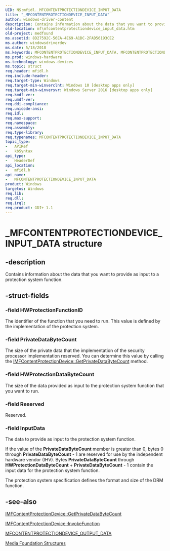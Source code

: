```yaml
---
UID: NS:mfidl._MFCONTENTPROTECTIONDEVICE_INPUT_DATA
title: "_MFCONTENTPROTECTIONDEVICE_INPUT_DATA"
author: windows-driver-content
description: Contains information about the data that you want to provide as input to a protection system function.
old-location: mf\mfcontentprotectiondevice_input_data.htm
old-project: medfound
ms.assetid: 8D27592C-56EA-4E69-A1DC-2FAD56193CE2
ms.author: windowsdriverdev
ms.date: 5/18/2018
ms.keywords: MFCONTENTPROTECTIONDEVICE_INPUT_DATA, MFCONTENTPROTECTIONDEVICE_INPUT_DATA structure [Media Foundation], _MFCONTENTPROTECTIONDEVICE_INPUT_DATA, mf.mfcontentprotectiondevice_input_data, mfidl/MFCONTENTPROTECTIONDEVICE_INPUT_DATA
ms.prod: windows-hardware
ms.technology: windows-devices
ms.topic: struct
req.header: mfidl.h
req.include-header: 
req.target-type: Windows
req.target-min-winverclnt: Windows 10 [desktop apps only]
req.target-min-winversvr: Windows Server 2016 [desktop apps only]
req.kmdf-ver: 
req.umdf-ver: 
req.ddi-compliance: 
req.unicode-ansi: 
req.idl: 
req.max-support: 
req.namespace: 
req.assembly: 
req.type-library: 
req.typenames: MFCONTENTPROTECTIONDEVICE_INPUT_DATA
topic_type:
-	APIRef
-	kbSyntax
api_type:
-	HeaderDef
api_location:
-	mfidl.h
api_name:
-	MFCONTENTPROTECTIONDEVICE_INPUT_DATA
product: Windows
targetos: Windows
req.lib: 
req.dll: 
req.irql: 
req.product: GDI+ 1.1
---
```


# _MFCONTENTPROTECTIONDEVICE_INPUT_DATA structure


## -description


Contains information about the data that you want to provide as input to a protection system function.


## -struct-fields




### -field HWProtectionFunctionID

The identifier of the function that you need to run. This value is defined by the implementation of the protection system.  


### -field PrivateDataByteCount

The size of the private data that the implementation of  the security processor implementation reserved. You can determine this value by calling the <a href="https://msdn.microsoft.com/24FBA7E0-1496-4921-91C7-69E9AF830586">IMFContentProtectionDevice::GetPrivateDataByteCount</a> method.


### -field HWProtectionDataByteCount

The size of the data provided as input to the protection system function that you want to run.  


### -field Reserved

Reserved.


### -field InputData

The data to provide as input to the protection system function.

If the value of the <b>PrivateDataByteCount</b> member is greater than 0, bytes 0 through <b>PrivateDataByteCount</b> - 1 are reserved for use by the independent hardware vendor (IHV). Bytes <b>PrivateDataByteCount</b> through <b>HWProtectionDataByteCount</b> + <b>PrivateDataByteCount</b> - 1 contain the input data for the protection system function.   

The protection system specification defines the format and size of the DRM function.


## -see-also




<a href="https://msdn.microsoft.com/24FBA7E0-1496-4921-91C7-69E9AF830586">IMFContentProtectionDevice::GetPrivateDataByteCount</a>



<a href="https://msdn.microsoft.com/1BEC7122-1DFB-49D7-BE60-7CE9D83A64F5">IMFContentProtectionDevice::InvokeFunction</a>



<a href="https://msdn.microsoft.com/73380F30-E219-4670-86DA-63CDA10C94BF">MFCONTENTPROTECTIONDEVICE_OUTPUT_DATA</a>



<a href="https://msdn.microsoft.com/39fdd724-13ca-48ab-8a55-93529d1da3b4">Media Foundation Structures</a>
 

 

